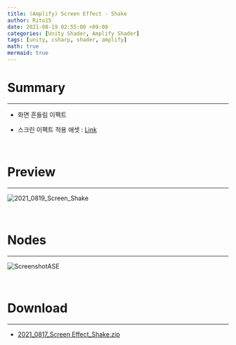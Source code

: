 ```yaml
---
title: (Amplify) Screen Effect - Shake
author: Rito15
date: 2021-08-19 02:55:00 +09:00
categories: [Unity Shader, Amplify Shader]
tags: [unity, csharp, shader, amplify]
math: true
mermaid: true
---
```


# Summary
---
- 화면 흔들림 이펙트

- 스크린 이펙트 적용 애셋 : [Link](https://rito15.github.io/posts/unity-screen-effect-controller/)

<br>



# Preview
---

![2021_0819_Screen_Shake](https://user-images.githubusercontent.com/42164422/129949489-7750bc0f-e9be-428f-92d5-d2a42f59e39e.gif)

<br>


# Nodes
---

![ScreenshotASE](https://user-images.githubusercontent.com/42164422/129948962-2260b05b-e1e6-4839-9288-09b909c3e108.png)

<br>


# Download
---
- [2021_0817_Screen Effect_Shake.zip](https://github.com/rito15/Images/files/7009256/2021_0817_Screen.Effect_Shake.zip)


